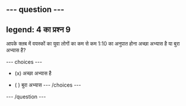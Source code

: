 --- question ---
---
legend: 4 का प्रश्न 9
---

आपके क्लब में वयस्कों का युवा लोगों का कम से कम 1:10 का अनुपात होना अच्छा अभ्यास है या बुरा अभ्यास है?

--- choices ---
- (x) अच्छा अभ्यास है

- ( ) बुरा अभ्यास --- /choices ---

--- /question ---
